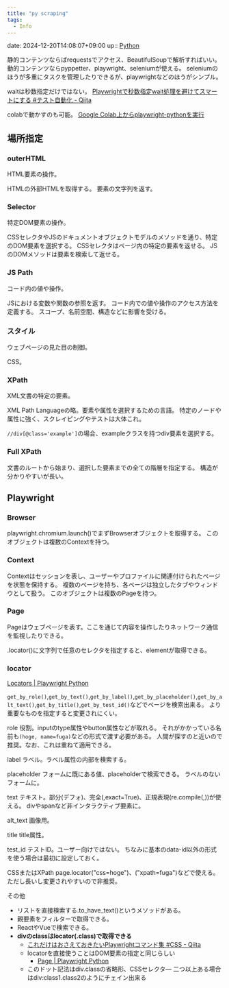 ```yaml
---
title: "py scraping"
tags:
  - Info
---
```


date: 2024-12-20T14:08:07+09:00
up:: [Python](../Bar/Program/Python.md)

静的コンテンツならばrequestsでアクセス、BeautifulSoupで解析すればいい。
動的コンテンツならpyppetter、playwright、seleniumが使える。
seleniumのほうが多重にタスクを管理したりできるが、playwrightなどのほうがシンプル。

waitは秒数指定だけではない。
[Playwrightで秒数指定wait処理を避けてスマートにする #テスト自動化 - Qiita](https://qiita.com/yurinzflet/items/f9b67106f2aa462b214c)

colabで動かすのも可能。
[Google Colab上からplaywright-pythonを実行](https://zenn.dev/terukizm/articles/f89cd8639abb9a)



## 場所指定
### outerHTML
HTML要素の操作。

HTMLの外部HTMLを取得する。
要素の文字列を返す。
### Selector
特定DOM要素の操作。

CSSセレクタやJSのドキュメントオブジェクトモデルのメソッドを通り、特定のDOM要素を選択する。
CSSセレクタはページ内の特定の要素を返せる。
JSのDOMメソッドは要素を検索して返せる。
### JS Path
コード内の値や操作。

JSにおける変数や関数の参照を返す。
コード内での値や操作のアクセス方法を定義する。
スコープ、名前空間、構造などに影響を受ける。
### スタイル
ウェブページの見た目の制御。

CSS。
### XPath
XML文書の特定の要素。

XML Path Languageの略。要素や属性を選択するための言語。
特定のノードや属性に強く、スクレイピングやテストは大体これ。

`//div[@class='example']`の場合、exampleクラスを持つdiv要素を選択する。

### Full XPath
文書のルートから始まり、選択した要素までの全ての階層を指定する。
構造が分かりやすいが長い。


## Playwright
### Browser
playwright.chromium.launch()でまずBrowserオブジェクトを取得する。
このオブジェクトは複数のContextを持つ。

### Context
Contextはセッションを表し、ユーザーやプロファイルに関連付けられたページを状態を保持する。
複数のページを持ち、各ページは独立したタブやウィンドウとして扱う。
このオブジェクトは複数のPageを持つ。

### Page
Pageはウェブページを表す。ここを通じて内容を操作したりネットワーク通信を監視したりできる。

.locator()に文字列で任意のセレクタを指定すると、elementが取得できる。

### locator
[Locators | Playwright Python](https://playwright.dev/python/docs/locators)

`get_by_role()`,`get_by_text()`,`get_by_label()`,`get_by_placeholder()`,`get_by_alt_text()`,`get_by_title()`,`get_by_test_id()`などでページを検索出来る。
より重要なものを指定すると変更されにくい。

role
役割。inputのtype属性やbutton属性などが取れる。
それがかかっている名前も`(hoge, name=fuga)`などの形式で渡す必要がある。
人間が探すのと近いので推奨。なお、これは重ねて適用できる。

label
ラベル。ラベル属性の内部を検索する。

placeholder
フォームに既にある値、placeholderで検索できる。
ラベルのないフォームに。

text
テキスト。部分(デフォ)、完全(,exact=True)、正規表現(re.compile(,))が使える。
divやspanなど非インタラクティブ要素に。

alt_text
画像用。

title
title属性。

test_id
テストID。ユーザー向けではない。
ちなみに基本のdata-id以外の形式を使う場合は最初に設定しておく。

CSSまたはXPath
page.locator("css=hoge")、("xpath=fuga")などで使える。
ただし長いし変更されやすいので非推奨。

その他
- リストを直接検索する.to_have_text()というメソッドがある。
- 親要素をフィルターで取得できる。
- ReactやVueで検索できる。
- **divのclassはlocator(.class)で取得できる**
    - [これだけはおさえておきたいPlaywrightコマンド集 #CSS - Qiita](https://qiita.com/oh_rusty_nail/items/d955e3273994214a0afa)
    - locatorを直接使うことはDOM要素の指定と同じらしい
        - [Page | Playwright Python](https://playwright.dev/python/docs/api/class-page#page-locator)
    - このドット記法はdiv.classの省略形、CSSセレクタ―
      二つ以上ある場合はdiv:class1.class2のようにチェイン出来る

